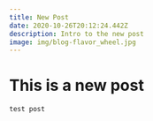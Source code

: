 ```yaml
---
title: New Post
date: 2020-10-26T20:12:24.442Z
description: Intro to the new post
image: img/blog-flavor_wheel.jpg
---
```

# This is a new post
```go
test post
```